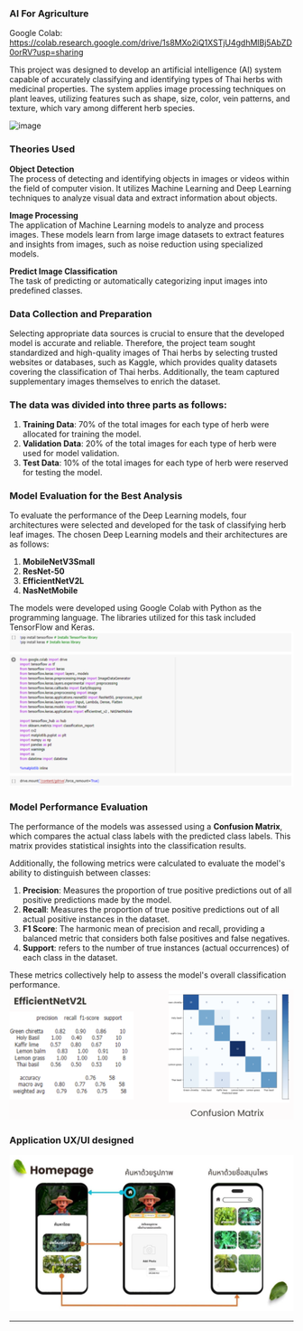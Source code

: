 ### AI For Agriculture

Google Colab: https://colab.research.google.com/drive/1s8MXo2iQ1XSTjU4gdhMlBj5AbZD0orRV?usp=sharing

This project was designed to develop an artificial intelligence (AI) system capable of accurately classifying and identifying types of Thai herbs with medicinal properties. The system applies image processing techniques on plant leaves, utilizing features such as shape, size, color, vein patterns, and texture, which vary among different herb species.

![image](https://github.com/user-attachments/assets/3a5bb17e-ed8b-48ef-b58f-fcd27049b535)

### Theories Used

**Object Detection**  
The process of detecting and identifying objects in images or videos within the field of computer vision. It utilizes Machine Learning and Deep Learning techniques to analyze visual data and extract information about objects.

**Image Processing**  
The application of Machine Learning models to analyze and process images. These models learn from large image datasets to extract features and insights from images, such as noise reduction using specialized models.

**Predict Image Classification**  
The task of predicting or automatically categorizing input images into predefined classes.

### Data Collection and Preparation  
Selecting appropriate data sources is crucial to ensure that the developed model is accurate and reliable. Therefore, the project team sought standardized and high-quality images of Thai herbs by selecting trusted websites or databases, such as Kaggle, which provides quality datasets covering the classification of Thai herbs. Additionally, the team captured supplementary images themselves to enrich the dataset.

### The data was divided into three parts as follows:  

1. **Training Data**: 70% of the total images for each type of herb were allocated for training the model.  
2. **Validation Data**: 20% of the total images for each type of herb were used for model validation.  
3. **Test Data**: 10% of the total images for each type of herb were reserved for testing the model.  

### Model Evaluation for the Best Analysis 
To evaluate the performance of the Deep Learning models, four architectures were selected and developed for the task of classifying herb leaf images. The chosen Deep Learning models and their architectures are as follows:  

1. **MobileNetV3Small**  
2. **ResNet-50**  
3. **EfficientNetV2L**  
4. **NasNetMobile**  

The models were developed using Google Colab with Python as the programming language. The libraries utilized for this task included TensorFlow and Keras.
![Library](image-1.png)


### Model Performance Evaluation  

The performance of the models was assessed using a **Confusion Matrix**, which compares the actual class labels with the predicted class labels. This matrix provides statistical insights into the classification results.  

Additionally, the following metrics were calculated to evaluate the model's ability to distinguish between classes:  

1. **Precision**: Measures the proportion of true positive predictions out of all positive predictions made by the model.  
2. **Recall**: Measures the proportion of true positive predictions out of all actual positive instances in the dataset.  
3. **F1 Score**: The harmonic mean of precision and recall, providing a balanced metric that considers both false positives and false negatives.  
4. **Support**: refers to the number of true instances (actual occurrences) of each class in the dataset.

These metrics collectively help to assess the model's overall classification performance.
![ResultEfficientConfusion](image-2.png)

### Application UX/UI designed

![Application](image-3.png)

---
